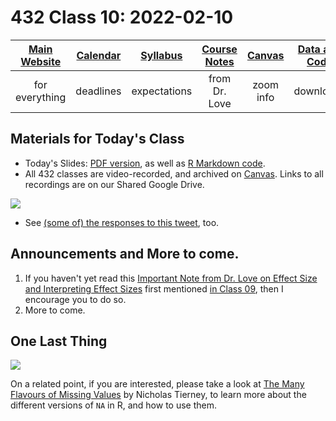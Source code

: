 # 432 Class 10: 2022-02-10

[Main Website](https://thomaselove.github.io/432/) | [Calendar](https://thomaselove.github.io/432/calendar.html) | [Syllabus](https://thomaselove.github.io/432-2022-syllabus/) | [Course Notes](https://thomaselove.github.io/432-notes/) | [Canvas](https://canvas.case.edu) | [Data and Code](https://github.com/THOMASELOVE/432-data) | [Sources](https://github.com/THOMASELOVE/432-2022/tree/main/references) | [Contact Us](https://thomaselove.github.io/432/contact.html)
:-----------: | :--------------: | :----------: | :---------: | :-------------: | :-----------: | :------------: | :-------------:
for everything | deadlines | expectations | from Dr. Love | zoom info | downloads | read/watch | need help?

## Materials for Today's Class

- Today's Slides: [PDF version](https://github.com/THOMASELOVE/432-2022/blob/main/classes/class10/432_2022_slides10.pdf), as well as [R Markdown code](https://github.com/THOMASELOVE/432-2022/blob/main/classes/class10/432_2022_slides10.Rmd). 
- All 432 classes are video-recorded, and archived on [Canvas](https://canvas.case.edu). Links to all recordings are on our Shared Google Drive.

![](https://github.com/THOMASELOVE/432-2022/blob/main/classes/class10/figures/rochford_tw.png)

- See [(some of) the responses to this tweet](https://twitter.com/RochfordElle/status/1359887143225733124), too.

## Announcements and More to come.

1. If you haven't yet read this [Important Note from Dr. Love on Effect Size and Interpreting Effect Sizes](https://github.com/THOMASELOVE/432-2022/blob/main/classes/class09/effects_note.pdf) first mentioned [in Class 09](https://github.com/THOMASELOVE/432-2022/tree/main/classes/class09#important-note-from-dr-love-on-effect-size-and-interpreting-effect-sizes), then I encourage you to do so.
2. More to come.

## One Last Thing

![](https://github.com/THOMASELOVE/432-2022/blob/main/classes/class10/figures/maarten_tw.png)

On a related point, if you are interested, please take a look at [The Many Flavours of Missing Values](https://www.njtierney.com/post/2020/09/17/missing-flavour/) by Nicholas Tierney, to learn more about the different versions of `NA` in R, and how to use them.

